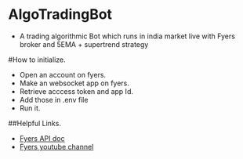 # AlgoTradingBot
- A trading algorithmic Bot which runs in india market live with Fyers broker and 5EMA + supertrend strategy


#How to initialize.
- Open an account on fyers.
- Make an websocket app on fyers.
- Retrieve acccess token and app Id.
- Add those in .env file
- Run it.

##Helpful Links.
- [Fyers API doc](https://myapi.fyers.in/docs)
- [Fyers youtube channel ](https://www.youtube.com/playlist?list=PLgzB28RH71JtGdReFtwhkafXyS_Nzj89H)
